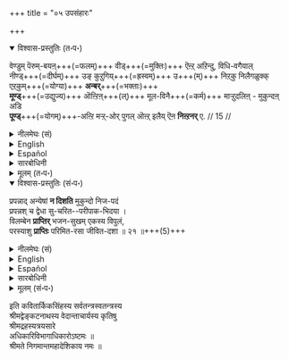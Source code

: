 +++
title = "०५ उपसंहारः"

+++
<details open><summary>विश्वास-प्रस्तुतिः (त॰प॰)</summary>

वेण्डुम् पॆरुम्-बयऩ्+++(=फलम्)+++ वीड्+++(=मुक्तिः)+++ ऎऩ्ऱ् अऱिन्दु, विधि-वगैयाल्  
नीण्ड्+++(=दीर्घम्)+++ उङ् कुऱुगिय्+++(=ह्रस्वम्)+++ उ+++(म्)+++ निऱ्‌कु निलैगळुक्क् एऱ्‌कुम्+++(=योग्या)+++ **अन्बर्**+++(=भक्ताः)+++  
**मूण्ड्**+++(=उद्युज्य)+++ ऒऩ्ऱिऩ्+++(ल्)+++ मूल-विनै+++(=कर्म)+++ माऱ्ऱुदलिऩ् - मुकुन्दऩ् अडि  
**पूण्ड्**+++(=योगम्)+++-अऩ्ऱि मऱ्ऱ्-ओर् पुगल् ऒऩ्ऱ् इलैय् ऎऩ **निऩ्ऱनर्** ए. // 15 //
</details>

<details><summary>नीलमेघः (सं)</summary>

(अधिकारार्थसंग्राहिका गाथा) 
अपेक्षणीयो महापुरुषार्थो मोक्ष इति विज्ञाय  
विधि-भेदात् दीर्घतया ह्रस्वतया च स्थितयोर् निष्ठयोर्  
योग्या भक्ताः एकस्यां प्रवृत्य,  
मूल-कर्मणां विनिवर्तने  
मुकुन्द-चरणाश्रयणम् अन्तराऽन्यः कश्चिद् उपायो नास्तीति स्थिताः ॥ 
</details>

<details><summary>English</summary>

Those who desire to attain the bliss of Bhagavān  
realise that the supreme aim of life is mokṣa  
and that there are two upāyas or means attaining it,  
one prolonged and the other quick 
which depend on their luck.  
They adopt one of these two upāyas  
and find that, for getting rid of the hindrances caused by past karma,  
there is no other way  
than seeking the feet of Mukunda for refuge.
</details>

<details><summary>Español</summary>

Those who desire to attain the bliss of Bhagavān  
realise that the supreme aim of life is mokṣa  
and that there are two upāyas or means attaining it,  
one prolonged and the other quick 
which depend on their luck.  
They adopt one of these two upāyas  
and find that, for getting rid of the hindrances caused by past karma,  
there is no other way  
than seeking the feet of Mukunda for refuge.
</details>

<details><summary>सारबोधिनी</summary>

एदेनुम् ऒरु प्रकारम् आगव् उम् आम्;  
आर् एनुम् ऒरुवर् अनुष्ठिक्कवुम् आम्;  
प्रपत्तिक्कल्लदु सर्वेश्वरऩ् परमपुरुषार्थङ्गॊडुक्क इरङ्गानॆऩ्गिऱवर्थत्तै अधिकारावसानगाथैयाले भङ्ग्यन्तरेण सङ्ग्रहिक्किऱार् वेण्डुमित्यादिना । वेण्डुम्बॆरुम्बयऩ् - प्रार्थनीयमाऩ महाफलम्. वीडु - मोक्षम्. ऎऩ्ऱऱिन्दु - ऎऩ्ऱु शास्त्रङ्गळाले तॆळिन्दु. नीण्डुं कुऱुगियुं निऱ्‌कुम् - चिरकाल साध्यमायुं क्षणकालसाध्यमायुमिरुक्किऱ. निलैगळुक्कु - सद्वारकप्रपत्ति अद्वारकप्रपत्ति ऎऩ्गिऱ उपायद्वयत्तिऱ्‌कु, भक्तिप्रपत्तिकळुक् कॆऩ्ऱबडि. विदिवगैयाल् एऱ्‌कुम् - पूर्वसुकृतविशेषमूलमाऩ सकिञ्चनत्वाकिञ्चनत्वादिकळाले योग्यराऩ. अन्बर् - मुमुक्षुक्कळ्.  
ऒऩ्ऱिल् मूण्डु - इव्विरण्डिले तनक्कु शक्यमानवन्यतरोपायत्तिल् उद्योगित्तु, मूलविनै - संसारानुवृत्तिकळॆल्लावऱ्ऱिऱ्‌कुं कारणमाऩ प्राचीनकर्मङ्गळै, उपायविरोधियायुम्, प्राप्तिविरोधियायुमुळ्ळ प्राचीनकर्मङ्गळैयॆऩ्ऱबडि. माऱ्ऱुदलिल् - निवर्तिप्पिक्कैयिल्. मुगुन्दनडि पूण्डऩ्ऱि - भगवत्पादारविन्दशरणागतियैप् पण्णुमदॊऴिय, मऱ्ऱोर्बुगल् - वेऱुबट्टदाऩ निरपेक्षद्वितीयोपायम्. ऒऩ्ऱिल्लै - ऒऩ्ऱुमिल्लै. कश्चिदपि नास्ती-त्यर्थः । ऎऩ निऩ्ऱनरे - ऎऩ्ऩुम्बडि निऩ्ऱार्गळ्.  
</details>

<details><summary>मूलम् (त॰प॰)</summary>

वेण्डुम् पॆरुम्बयऩ् वीडॆऩ्ऱऱिन्दु विदिवगैयाल्  
नीण्डुङ्गुऱुगियुनिऱ्‌कु निलैगळुक्केऱ्‌कुमन्बर्  
मूण्डॊऩ्ऱिऩ् मूलविनैमाऱ्ऱुदलिऩ् मुगुन्दनडि  
पूण्डऩ्ऱि मऱ्ऱोर्बुगलॊऩ्ऱिलैयॆऩ निऩ्ऱनरे. // 15 //
</details>

<details open><summary>विश्वास-प्रस्तुतिः (सं॰प॰)</summary>

प्रपन्नाद् अन्येषां **न दिशति** मुकुन्दो निज-पदं  
प्रपन्नश् च द्वेधा सु-चरित--परीपाक-भिदया ।  
विलम्बेन **प्राप्तिर्** भजन-सुखम् एकस्य विपुलं,  
परस्याशु **प्राप्तिः** परिमित-रसा जीवित-दशा ॥ २१ ॥+++(5)+++
</details>

<details><summary>नीलमेघः (सं)</summary>

प्रपन्नाद् अन्येषां **न दिशति** मुकुन्दो निज-पदं  
प्रपन्नश् च द्वेधा सु-चरित--परीपाक-भिदया ।  
विलम्बेन **प्राप्तिर्** भजन-सुखम् एकस्य विपुलं,  
परस्याशु **प्राप्तिः** परिमित-रसा जीवित-दशा ॥ २१ ॥+++(5)+++

</details>

<details><summary>English</summary>

Mukunda does not vouchsafe His abode to any one other than the prapanna.  
The prapanna is of two kinds,  
namely, he who adopts prapatti as the sole and independent means  
and he who adopts prapatti as the auxiliary means to bhakti or upāsana  
and this difference is due to difference in the fruition of their good deeds.  
He who adopts prapatti as an auxiliary to bhakti will attain mokṣa   
after much delay caused by the need to expiate past karma (in one or several bodies),  
but will have the happiness of devout worship in this world for a long time.  
He to whom prapatti is the sole and independent means will attain mokṣa  quickly (i.e.)  
at the end of this life itself,  
but his happiness of serving the Lord in this world  
will be limited and of short duration.

</details>

<details><summary>Español</summary>

Mukunda does not vouchsafe His abode to any one other than the prapanna.  
The prapanna is of two kinds,  
namely, he who adopts prapatti as the sole and independent means  
and he who adopts prapatti as the auxiliary means to bhakti or upāsana  
and this difference is due to difference in the fruition of their good deeds.  
He who adopts prapatti as an auxiliary to bhakti will attain mokṣa   
after much delay caused by the need to expiate past karma (in one or several bodies),  
but will have the happiness of devout worship in this world for a long time.  
He to whom prapatti is the sole and independent means will attain mokṣa  quickly (i.e.)  
at the end of this life itself,  
but his happiness of serving the Lord in this world  
will be limited and of short duration.

</details>

<details><summary>सारबोधिनी</summary>

कीऴ्च्चॊऩ्ऩ प्रपत्तिक्कल्लदु मोक्षं तरविरङ्गानॆन्बदै स्पष्टमागवनुवदित्तुक् कॊण्डु, इन्द इरण्डु प्रपन्नर्गळुक्कुम् इङ्गुळ्ळ फलवैषम्यङ्गळै श्लोकत्ताले काट्टुगिऱार् प्रपन्नादन्येषामित्यादिना । प्रपन्नात् – पूर्वोक्त प्रपत्त्युपायनिष्ठर्गळैक्काट्टिलुम्, अन्येषाम् – प्रपत्तियैयनुष्ठिक्कादवर्गळाऩ तद्भिन्नर्गळुक्कु. मुकुन्दो निजपदं न दिशति – मोक्षप्रदातावाऩ भगवान् तऩ्ऩुडैय तिरुवडियै अथवा ‘‘ तद्विष्णोः परमं पदं’’ ऎऩ्गिऱ तऩ्ऩुडैय परमपदत्तै न ददातीत्यर्थः । प्रपत्तियॊऩ्ऱे मोक्षजनकमागिल् अदु ऒरुवनुक्कु भक्तिद्वारा मऱ्ऱॊरुवनुक्कु स्वातन्त्र्येण मोक्षजनकमावानेऩ्? ऎऩ्ऩ, अदु अधिकारिभेदत्ताले यॆऩ्ऱरुळिच्चॆय्गिऱार् प्रपन्नश्चेति । चश्शङ्कानिवृत्तौ, द्वेधा – सकिञ्चनर् अकिञ्चऩ रॆऩ्ऱु इरण्डुवगैप्पट्टवरायिरुप्पर्गळ्. तथाच सकिञ्चनत्वाकिञ्चनत्वरूपाधिकारभेदत्ताले सकिञ्चननुक्कु भक्तिद्वारामोक्षजनकमायुम् अकिञ्चननुक्कु अद्वारकमाग मोक्षजनक मायुमागलामॆऩ्ऱु करुत्तु. अधिकारिद्वैविध्यन्दाऩ् वेण्डुमो? ऎल्लोरुम् एकाधिकारवान्गळाग इरुक्कक्कूडादोवॆऩ्ऩवरुळिच्चॆय्गिऱार् सुचरितपरीपाकभिदया इति । तद्धेतुभूतसुचरितत्तिनुडैय परिपाकम् भिन्नभिन्नमायिरुप्पदाल् अधिकारम् एकरूपमाग इरुक्कमुडियादॆऩ्ऱु तिरुवुळ्ळम्. सुचरितपरीपाकम् अपर्यनुयोज्यमागैयाले सुचरितन्दाऩ् अप्पडि एऩ् परिपक्वमागवेण्डुमॆऩ्ऱाक्षेबिक्क इडमिल्लै. इप्पडि विलक्षणसुचरित परिपाकत्ताले अधिकारम् भिन्नमागैयाल् अदनालेवरुं तत्तदधिकारिकळिऩ् विलक्षणफलत्तैक्काट्टुगिऱार् विळम्बेन प्राप्तिरिति । एकस्य – द्विविधप्रपन्नरिल् ऒरुवऩाऩ भक्तनुक्कु, विळम्बेन प्राप्तिः – भगवत्प्राप्तिविळम्बिक्कुम्. प्रारब्धकर्म पर्यवसानानन्तर-भावियागैयाले परिपूर्णब्रह्मानुभवरूपभगवत्प्राप्ति विळम्बित्ते वरुमॆऩ्ऱबडि. इन्द, विळम्ब्यफलजनकत्वमे भक्तिक्कु दोषम्. भजनसुखं – भगवत्भजनत्तालेयुण्डागुम् आनन्दम्, अथवा भजनरूपमानवानन्दम्. विपुलम् - विस्तीर्णम्. प्रीतिरूपापन्न ज्ञानमागिऱ आप्रयाणादनुवर्तिक्कैयाले दिनेदिने विस्तीर्णमागविरुक्कुम् ऎऩ्ऱबडि. इवनुक्किदुवे गुणम्. परस्य - अवनैक्काट्टिलुम् भिन्नऩाऩ अद्वारकप्रपत्तिनिष्ठनुक्कु आशु – शीघ्रमाग, क्षणान्तर दिवसान्तर देहावसानादिकळिले, ऎदुगळिल् अपेक्षिक्किऱानो अदिलॆऩ्ऱबडि. प्राप्तिः – परिपूर्णब्रह्मानुभवप्राप्तिः । इदु इवनुक्कु शीघ्रफलसिद्धियाल्वरुम् उत्कर्षम्. जीवितदशा – जीवित्तिरुक्कुम् अवस्थै परिमितरसा – परिच्छिन्नभगवदनुभव सुखा । भक्तिनिष्ठनुक्कुप्पोले प्रीतिरूपापन्नतैलधारावदविच्छिन्नस्मृति (भक्ति) रूपमायुम् आप्रयाणादनुवर्तनीयमुमाऩ भगवदनुभव मिल्लामैयाले इङ्गिरुन्दगालम् अत्यल्पसुखमेयिरुक्कुमॆऩ्ऱबडि. इदुवे इवनुक्कुळ्ळ दोषम्.   
    
    
इति श्रीमदहोबिलमठास्थाने द्विचत्वारिंशत्पट्टे मूर्धाभिषिक्तस्य  
निरवधिकगुरुभक्तिभरितस्य श्रीलक्ष्मीनृसिंहदिव्यपादुकासेवक  
श्रीवण्शठकोप श्री श्रीरङ्गशठकोपयतीन्द्रस्य कृतौ  
श्री सारबोधिन्याख्यायां व्याख्यायाम्   
अधिकारिविभागाधिकारः अष्टमः ॥
</details>

<details><summary>मूलम् (सं॰प॰)</summary>

प्रपन्नादन्येषां न दिशति मुकुन्दो निजपदं  
प्रपन्नश्च द्वेधा सुचरितपरीपाकभिदया ।  
विलम्बेन प्राप्तिर्भजनसुखमेकस्य विपुलं  
परस्याशु प्राप्तिः परिमितरसा जीवितदशा ॥ २१ ॥
</details>

इति कवितार्किकसिंहस्य सर्वतन्त्रस्वतन्त्रस्य  
श्रीमद्वेङ्कटनाथस्य वेदान्ताचार्यस्य कृतिषु  
श्रीमद्रहस्यत्रयसारे  
अधिकारिविभागाधिकारोऽष्टमः ॥  
श्रीमते निगमान्तमहादेशिकाय नमः ॥
